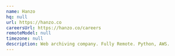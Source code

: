 ```yaml
---
name: Hanzo
hq: null
url: https://hanzo.co
careersUrl: https://hanzo.co/careers
remoteModel: null
timezone: null
description: Web archiving company. Fully Remote. Python, AWS.
---
```

